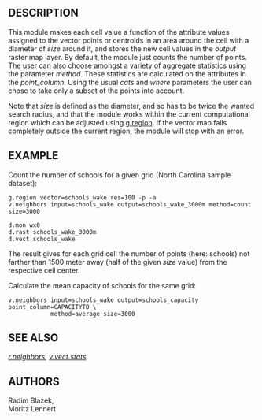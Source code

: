 ## DESCRIPTION

This module makes each cell value a function of the attribute values
assigned to the vector points or centroids in an area around the cell
with a diameter of *size* around it, and stores the new cell values in
the *output* raster map layer. By default, the module just counts the
number of points. The user can also choose amongst a variety of
aggregate statistics using the parameter *method*. These statistics are
calculated on the attributes in the *point_column*. Using the usual
*cats* and *where* parameters the user can chose to take only a subset
of the points into account.

Note that *size* is defined as the diameter, and so has to be twice the
wanted search radius, and that the module works within the current
computational region which can be adjusted using
[g.region](g.region.md). If the vector map falls completely outside the
current region, the module will stop with an error.

## EXAMPLE

Count the number of schools for a given grid (North Carolina sample
dataset):

```shell
g.region vector=schools_wake res=100 -p -a
v.neighbors input=schools_wake output=schools_wake_3000m method=count size=3000

d.mon wx0
d.rast schools_wake_3000m
d.vect schools_wake
```

The result gives for each grid cell the number of points (here: schools)
not farther than 1500 meter away (half of the given *size* value) from
the respective cell center.

Calculate the mean capacity of schools for the same grid:

```shell
v.neighbors input=schools_wake output=schools_capacity point_column=CAPACITYTO \
            method=average size=3000
```

## SEE ALSO

*[r.neighbors](r.neighbors.md), [v.vect.stats](v.vect.stats.md)*

## AUTHORS

Radim Blazek,  
Moritz Lennert
